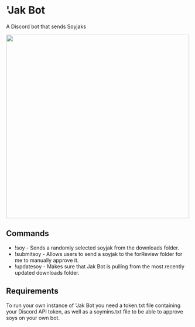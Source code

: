# 'Jak Bot
A Discord bot that sends Soyjaks

<img src="https://github.com/user-attachments/assets/f98e399f-8922-45ce-ad70-c259d8fe6ef5" width=500>

## Commands
* !soy - Sends a randomly selected soyjak from the downloads folder.
* !submitsoy - Allows users to send a soyjak to the forReview folder for me to manually approve it.
* !updatesoy - Makes sure that Jak Bot is pulling from the most recently updated downloads folder.

## Requirements
To run your own instance of 'Jak Bot you need a token.txt file containing your Discord API token, as well as a soymins.txt file to be able to approve soys on your own bot.

